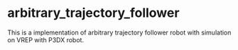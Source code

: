 # arbitrary_trajectory_follower
This is a implementation of arbitrary trajectory follower robot with simulation on VREP with P3DX robot.
